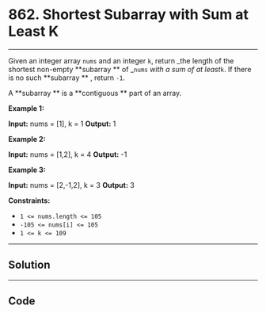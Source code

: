 # 862. Shortest Subarray with Sum at Least K

---

Given an integer array `nums` and an integer `k`, return _the length of the shortest non-empty **subarray ** of _`nums` _with a sum of at least_`k`. If there is no such **subarray ** , return `-1`.

A **subarray ** is a **contiguous ** part of an array.

 

**Example 1:**


**Input:** nums = [1], k = 1
**Output:** 1


**Example 2:**


**Input:** nums = [1,2], k = 4
**Output:** -1


**Example 3:**


**Input:** nums = [2,-1,2], k = 3
**Output:** 3


 

**Constraints:**

  * `1 <= nums.length <= 105`
  * `-105 <= nums[i] <= 105`
  * `1 <= k <= 109`

---

## Solution



---

## Code
```python


```